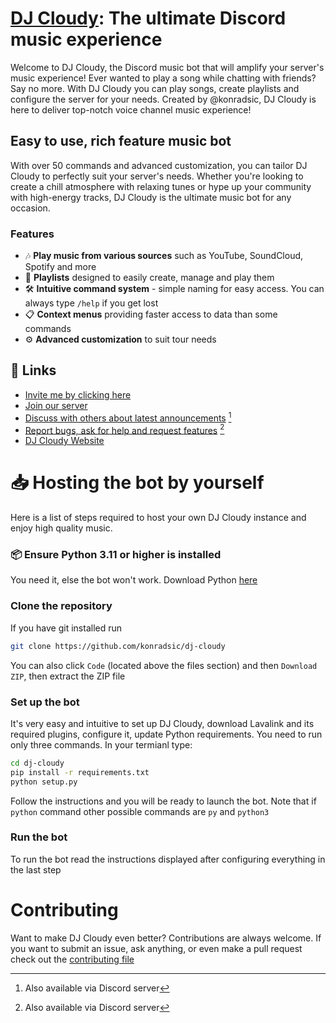 # [DJ Cloudy](https://konradsic.github.io/dj-cloudy): The ultimate Discord music experience
Welcome to DJ Cloudy, the Discord music bot that will amplify your server's music experience! Ever wanted to play a song while chatting with friends? Say no more. With DJ Cloudy you can play songs, create playlists and configure the server for your needs. Created by @konradsic, DJ Cloudy is here to deliver top-notch voice channel music experience!

## Easy to use, rich feature music bot
With over 50 commands and advanced customization, you can tailor DJ Cloudy to perfectly suit your server's needs. Whether you're looking to create a chill atmosphere with relaxing tunes or hype up your community with high-energy tracks, DJ Cloudy is the ultimate music bot for any occasion.  

### Features
* 🎶 **Play music from various sources** such as YouTube, SoundCloud, Spotify and more
* 📜 **Playlists** designed to easily create, manage and play them
* 🛠️ **Intuitive command system** - simple naming for easy access. You can always type `/help` if you get lost
* 📋 **Context menus** providing faster access to data than some commands
* ⚙️ **Advanced customization** to suit tour needs

## 🔗 Links
* [Invite me by clicking here](https://dsc.gg/dj-cloudy)
* [Join our server](https://discord.gg/t6qPGdHypw)
* [Discuss with others about latest announcements](https://github.com/konradsic/dj-cloudy/discussions) [^1]
* [Report bugs, ask for help and request features](https://github.com/konradsic/dj-cloudy/issues) [^1]
* [DJ Cloudy Website](https://konradsic.github.io/dj-cloudy)

[^1]: Also available via Discord server

# 📥 Hosting the bot by yourself
Here is a list of steps required to host your own DJ Cloudy instance and enjoy high quality music.

### 📦 Ensure Python 3.11 or higher is installed
You need it, else the bot won't work. Download Python <a href="https://www.python.org/downloads/" target="_blank">here</a>

### Clone the repository
If you have git installed run
```sh
git clone https://github.com/konradsic/dj-cloudy
```
You can also click `Code` (located above the files section) and then `Download ZIP`, then extract the ZIP file

### Set up the bot
It's very easy and intuitive to set up DJ Cloudy, download Lavalink and its required plugins, configure it, update Python requirements. You need to run only three commands. In your termianl type:
```sh
cd dj-cloudy
pip install -r requirements.txt
python setup.py
```
Follow the instructions and you will be ready to launch the bot. Note that if `python` command other possible commands are `py` and `python3`

### Run the bot
To run the bot read the instructions displayed after configuring everything in the last step

# Contributing
Want to make DJ Cloudy even better? Contributions are always welcome. If you want to submit an issue, ask anything, or even make a pull request check out the [contributing file](https://github.com/konradsic/dj-cloudy/blob/main/.github/CONTRIBUTING.md)
